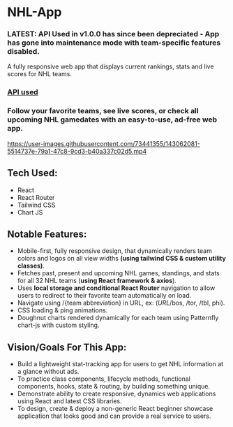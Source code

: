 # NHL-App

### LATEST: API Used in v1.0.0 has since been depreciated - App has gone into maintenance mode with team-specific features disabled.

A fully responsive web app that displays current rankings, stats and live scores for NHL teams.

### [API used](https://github.com/dword4/nhlapi)

### Follow your favorite teams, see live scores, or check all upcoming NHL gamedates with an easy-to-use, ad-free web app.

https://user-images.githubusercontent.com/73441355/143062081-5514737e-79a1-47c8-9cd3-b40a337c02d5.mp4

## Tech Used:

- React
- React Router
- Tailwind CSS
- Chart JS

## Notable Features:

- Mobile-first, fully responsive design, that dynamically renders team colors and logos on all view widths **(using tailwind CSS & custom utility classes)**.
- Fetches past, present and upcoming NHL games, standings, and stats for all 32 NHL teams (**using React framework & axios**).
- Uses **local storage and conditional React Router** navigation to allow users to redirect to their favorite team automatically on load.
- Navigate using /{team abbreviation} in URL, ex: (_URL_/bos, /tor, /tbl, phi).
- CSS loading & ping animations.
- Doughnut charts rendered dynamically for each team using Patternfly chart-js with custom styling.

## Vision/Goals For This App:

- Build a lightweight stat-tracking app for users to get NHL information at a glance without ads.
- To practice class components, lifecycle methods, functional components, hooks, state & routing, by building something unique.
- Demonstrate ability to create responsive, dynamics web applications using React and latest CSS libraries.
- To design, create & deploy a non-generic React beginner showcase application that looks good and can provide a real service to users.
